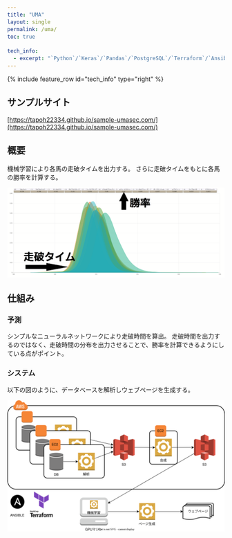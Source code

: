 ```yaml
---
title: "UMA"
layout: single
permalink: /uma/
toc: true

tech_info: 
  - excerpt: "`Python`/`Keras`/`Pandas`/`PostgreSQL`/`Terraform`/`Ansible`/`EC2`/`S3`"
---
```


{% include feature_row id="tech_info" type="right" %}

## サンプルサイト
[https://tapoh22334.github.io/sample-umasec.com/](https://tapoh22334.github.io/sample-umasec.com/)


## 概要

機械学習により各馬の走破タイムを出力する。
さらに走破タイムをもとに各馬の勝率を計算する。

![勝率ページ](/assets/images/uma-screenshot.png)


## 仕組み

### 予測

シンプルなニューラルネットワークにより走破時間を算出。
走破時間を出力するのではなく、走破時間の分布を出力させることで、勝率を計算できるようにしている点がポイント。

### システム

以下の図のように、データベースを解析しウェブページを生成する。 

![アークてくちゃ](/assets/images/uma-architecture.svg)

